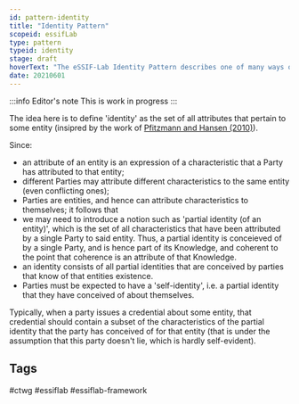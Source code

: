 ```yaml
---
id: pattern-identity
title: "Identity Pattern"
scopeid: essifLab
type: pattern
typeid: identity
stage: draft
hoverText: "The eSSIF-Lab Identity Pattern describes one of many ways one can think about 'Identity'."
date: 20210601
---
```


:::info Editor's note
This is work in progress
:::

The idea here is to define 'identity' as the set of all attributes that pertain to some entity (insipred by the work of [Pfitzmann and Hansen (2010)](https://dud.inf.tu-dresden.de/literatur/Anon_Terminology_v0.34.pdf)).

Since:
- an attribute of an entity is an expression of a characteristic that a Party has attributed to that entity;
- different Parties may attribute different characteristics to the same entity (even conflicting ones);
- Parties are entities, and hence can attribute characteristics to themselves;
it follows that
- we may need to introduce a notion such as 'partial identity (of an entity)', which is the set of all characteristics that have been attributed by a single Party to said entity. Thus, a partial identity is conceieved of by a single Party, and is hence part of its Knowledge, and coherent to the point that coherence is an attribute of that Knowledge.
- an identity consists of all partial identities that are conceived by parties that know of that entities existence.
- Parties must be expected to have a 'self-identity', i.e. a partial identity that they have conceived of about themselves.

Typically, when a party issues a credential about some entity, that credential should contain a subset of the characteristics of the partial identity that the party has conceived of for that entity (that is under the assumption that this party doesn't lie, which is hardly self-evident).

## Tags
#ctwg #essiflab #essiflab-framework